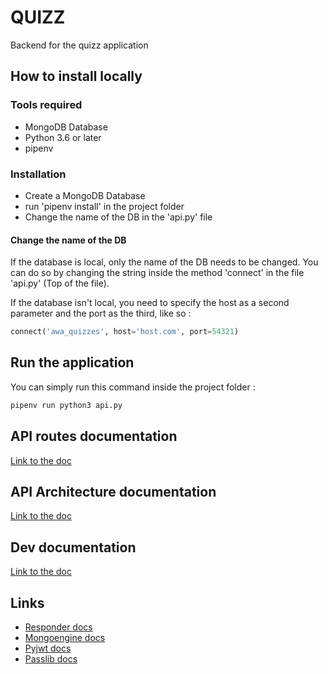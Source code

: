 # QUIZZ

Backend for the quizz application

## How to install locally

### Tools required

* MongoDB Database
* Python 3.6 or later
* pipenv

### Installation

* Create a MongoDB Database
* run 'pipenv install' in the project folder
* Change the name of the DB in the 'api.py' file

#### Change the name of the DB

If the database is local, only the name of the DB needs to be changed.
You can do so by changing the string inside the method 'connect' in the file 'api.py' (Top of the file).

If the database isn't local, you need to specify the host as a second parameter and the port as the third, like so :

```python
connect('awa_quizzes', host='host.com', port=54321)
```

## Run the application

You can simply run this command inside the project folder :

```bash
pipenv run python3 api.py
```

## API routes documentation

[Link to the doc](./docs/Usage.md)

## API Architecture documentation

[Link to the doc](./docs/Architecture.md)

## Dev documentation

[Link to the doc](./docs/Dev.md)

## Links

* [Responder docs](https://python-responder.org/en/latest/quickstart.html)
* [Mongoengine docs](http://docs.mongoengine.org/index.html)
* [Pyjwt docs](https://pyjwt.readthedocs.io/en/latest/)
* [Passlib docs](https://passlib.readthedocs.io/en/stable/)
